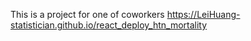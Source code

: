 This is a project for one of coworkers https://LeiHuang-statistician.github.io/react_deploy_htn_mortality
